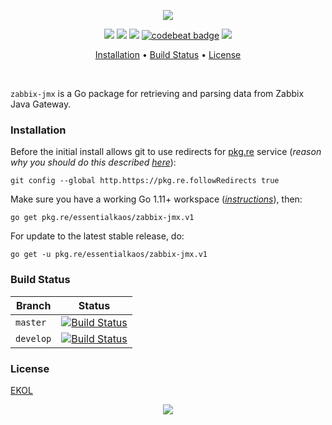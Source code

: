 <p align="center"><a href="#readme"><img src="https://gh.kaos.st/go-zabbix-jmx.svg"/></a></p>

<p align="center">
  <a href="https://godoc.org/pkg.re/essentialkaos/zabbix-jmx.v1"><img src="https://godoc.org/pkg.re/essentialkaos/zabbix-jmx.v1?status.svg"></a>
  <a href="https://goreportcard.com/report/github.com/essentialkaos/zabbix-jmx"><img src="https://goreportcard.com/badge/github.com/essentialkaos/zabbix-jmx"></a>
  <a href="https://travis-ci.org/essentialkaos/zabbix-jmx"><img src="https://travis-ci.org/essentialkaos/zabbix-jmx.svg"></a>
  <a href="https://codebeat.co/projects/github-com-essentialkaos-zabbix-jmx-master"><img alt="codebeat badge" src="https://codebeat.co/badges/5ea39cff-25ea-4c29-b5f6-97139a584e32" /></a>
  <a href="https://essentialkaos.com/ekol"><img src="https://gh.kaos.st/ekol.svg"></a>
</p>

<p align="center"><a href="#installation">Installation</a> • <a href="#build-status">Build Status</a> • <a href="#license">License</a></p>

<br/>

`zabbix-jmx` is a Go package for retrieving and parsing data from Zabbix Java Gateway.

### Installation

Before the initial install allows git to use redirects for [pkg.re](https://github.com/essentialkaos/pkgre) service (_reason why you should do this described [here](https://github.com/essentialkaos/pkgre#git-support)_):

```
git config --global http.https://pkg.re.followRedirects true
```

Make sure you have a working Go 1.11+ workspace (_[instructions](https://golang.org/doc/install)_), then:

```
go get pkg.re/essentialkaos/zabbix-jmx.v1
```

For update to the latest stable release, do:

```
go get -u pkg.re/essentialkaos/zabbix-jmx.v1
```

### Build Status

| Branch | Status |
|--------|--------|
| `master` | [![Build Status](https://travis-ci.org/essentialkaos/zabbix-jmx.svg?branch=master)](https://travis-ci.org/essentialkaos/zabbix-jmx) |
| `develop` | [![Build Status](https://travis-ci.org/essentialkaos/zabbix-jmx.svg?branch=develop)](https://travis-ci.org/essentialkaos/zabbix-jmx) |

### License

[EKOL](https://essentialkaos.com/ekol)

<p align="center"><a href="https://essentialkaos.com"><img src="https://gh.kaos.st/ekgh.svg"/></a></p>
